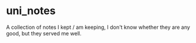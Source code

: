 # uni_notes
A collection of notes I kept / am keeping, I don't know whether they are any good, but they served me well.
